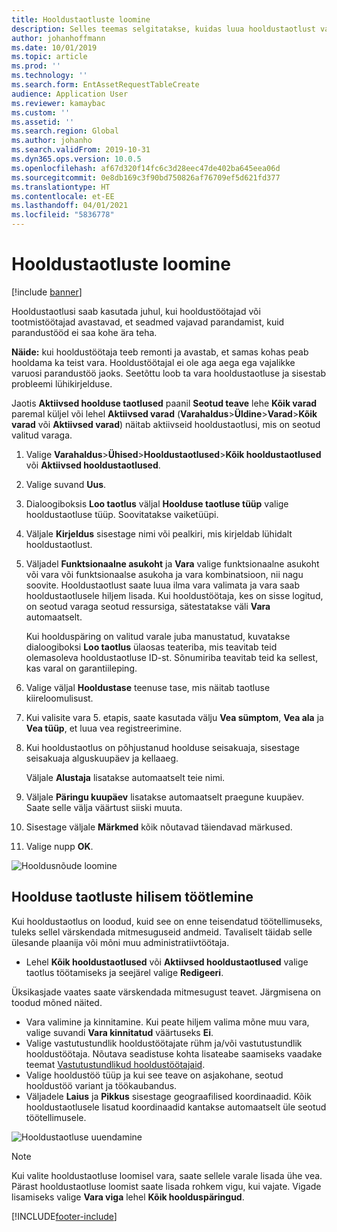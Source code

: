 ```yaml
---
title: Hooldustaotluste loomine
description: Selles teemas selgitatakse, kuidas luua hooldustaotlust varahalduses.
author: johanhoffmann
ms.date: 10/01/2019
ms.topic: article
ms.prod: ''
ms.technology: ''
ms.search.form: EntAssetRequestTableCreate
audience: Application User
ms.reviewer: kamaybac
ms.custom: ''
ms.assetid: ''
ms.search.region: Global
ms.author: johanho
ms.search.validFrom: 2019-10-31
ms.dyn365.ops.version: 10.0.5
ms.openlocfilehash: af67d320f14fc6c3d28eec47de402ba645eea06d
ms.sourcegitcommit: 0e8db169c3f90bd750826af76709ef5d621fd377
ms.translationtype: HT
ms.contentlocale: et-EE
ms.lasthandoff: 04/01/2021
ms.locfileid: "5836778"
---
```

# <a name="create-maintenance-requests"></a>Hooldustaotluste loomine

[!include [banner](../../includes/banner.md)]

 

Hooldustaotlusi saab kasutada juhul, kui hooldustöötajad või tootmistöötajad avastavad, et seadmed vajavad parandamist, kuid parandustööd ei saa kohe ära teha.

**Näide:** kui hooldustöötaja teeb remonti ja avastab, et samas kohas peab hooldama ka teist vara. Hooldustöötajal ei ole aga aega ega vajalikke varuosi parandustöö jaoks. Seetõttu loob ta vara hooldustaotluse ja sisestab probleemi lühikirjelduse.

Jaotis **Aktiivsed hoolduse taotlused** paanil **Seotud teave** lehe **Kõik varad** paremal küljel või lehel **Aktiivsed varad** (**Varahaldus**\>**Üldine**\>**Varad**\>**Kõik varad** või **Aktiivsed varad**) näitab aktiivseid hooldustaotlusi, mis on seotud valitud varaga.

1. Valige **Varahaldus**\>**Ühised**\>**Hooldustaotlused**\>**Kõik hooldustaotlused** või **Aktiivsed hooldustaotlused**.
2. Valige suvand **Uus**.
3. Dialoogiboksis **Loo taotlus** väljal **Hoolduse taotluse tüüp** valige hooldustaotluse tüüp. Soovitatakse vaiketüüpi.
4. Väljale **Kirjeldus** sisestage nimi või pealkiri, mis kirjeldab lühidalt hooldustaotlust.
5. Väljadel **Funktsionaalne asukoht** ja **Vara** valige funktsionaalne asukoht või vara või funktsionaalse asukoha ja vara kombinatsioon, nii nagu soovite. Hooldustaotlust saate luua ilma vara valimata ja vara saab hooldustaotlusele hiljem lisada. Kui hooldustöötaja, kes on sisse logitud, on seotud varaga seotud ressursiga, sätestatakse väli **Vara** automaatselt.

    Kui hoolduspäring on valitud varale juba manustatud, kuvatakse dialoogiboksi **Loo taotlus** ülaosas teateriba, mis teavitab teid olemasoleva hooldustaotluse ID-st. Sõnumiriba teavitab teid ka sellest, kas varal on garantiileping.

6. Valige väljal **Hooldustase** teenuse tase, mis näitab taotluse kiireloomulisust.
7. Kui valisite vara 5. etapis, saate kasutada välju **Vea sümptom**, **Vea ala** ja **Vea tüüp**, et luua vea registreerimine.
8. Kui hooldustaotlus on põhjustanud hoolduse seisakuaja, sisestage seisakuaja alguskuupäev ja kellaaeg.

    Väljale **Alustaja** lisatakse automaatselt teie nimi.

10. Väljale **Päringu kuupäev** lisatakse automaatselt praegune kuupäev. Saate selle välja väärtust siiski muuta.
11. Sisestage väljale **Märkmed** kõik nõutavad täiendavad märkused.
12. Valige nupp **OK**.

![Hooldusnõude loomine](media/03-manage-maintenance-requests.png)

## <a name="subsequent-processing-of-maintenance-requests"></a>Hoolduse taotluste hilisem töötlemine

Kui hooldustaotlus on loodud, kuid see on enne teisendatud töötellimuseks, tuleks sellel värskendada mitmesuguseid andmeid. Tavaliselt täidab selle ülesande plaanija või mõni muu administratiivtöötaja.

- Lehel **Kõik hooldustaotlused** või **Aktiivsed hooldustaotlused** valige taotlus töötamiseks ja seejärel valige **Redigeeri**.

Üksikasjade vaates saate värskendada mitmesugust teavet. Järgmisena on toodud mõned näited.

- Vara valimine ja kinnitamine. Kui peate hiljem valima mõne muu vara, valige suvandi **Vara kinnitatud** väärtuseks **Ei**.
- Valige vastutustundlik hooldustöötajate rühm ja/või vastutustundlik hooldustöötaja. Nõutava seadistuse kohta lisateabe saamiseks vaadake teemat [Vastutustundlikud hooldustöötajaid](../setup-for-maintenance-requests/responsible-workers.md).
- Valige hooldustöö tüüp ja kui see teave on asjakohane, seotud hooldustöö variant ja töökaubandus.
- Väljadele **Laius** ja **Pikkus** sisestage geograafilised koordinaadid. Kõik hooldustaotlusele lisatud koordinaadid kantakse automaatselt üle seotud töötellimusele. 

![Hooldustaotluse uuendamine](media/04-manage-maintenance-requests.png)

> [!NOTE]
> Kui valite hooldustaotluse loomisel vara, saate sellele varale lisada ühe vea. Pärast hooldustaotluse loomist saate lisada rohkem vigu, kui vajate. Vigade lisamiseks valige **Vara viga** lehel **Kõik hoolduspäringud**.


[!INCLUDE[footer-include](../../../includes/footer-banner.md)]